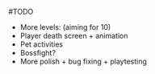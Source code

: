 #TODO

- More levels: (aiming for 10)
- Player death screen + animation
- Pet activities
- Bossfight?
- More polish + bug fixing + playtesting

